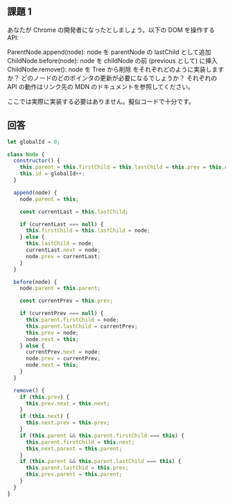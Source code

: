 ## 課題 1

あなたが Chrome の開発者になったとしましょう。以下の DOM を操作する API:

ParentNode.append(node): node を parentNode の lastChild として追加
ChildNode.before(node): node を childNode の前 (previous として) に挿入
ChildNode.remove(): node を Tree から削除
をそれぞれどのように実装しますか？ どのノードのどのポインタの更新が必要になるでしょうか？ それぞれの API の動作はリンク先の MDN のドキュメントを参照してください。

ここでは実際に実装する必要はありません。擬似コードで十分です。

## 回答

```js
let globalId = 0;

class Node {
  constructor() {
    this.parent = this.firstChild = this.lastChild = this.prev = this.next = null;
    this.id = globalId++;
  }

  append(node) {
    node.parent = this;

    const currentLast = this.lastChild;

    if (currentLast === null) {
      this.firstChild = this.lastChild = node;
    } else {
      this.lastChild = node;
      currentLast.next = node;
      node.prev = currentLast;
    }
  }

  before(node) {
    node.parent = this.parent;

    const currentPrev = this.prev;

    if (currentPrev === null) {
      this.parent.firstChild = node;
      this.parent.lastChild = currentPrev;
      this.prev = node;
      node.next = this;
    } else {
      currentPrev.next = node;
      node.prev = currentPrev;
      node.next = this;
    }
  }

  remove() {
    if (this.prev) {
      this.prev.next = this.next;
    }
    if (this.next) {
      this.next.prev = this.prev;
    }
    if (this.parent && this.parent.firstChild === this) {
      this.parent.firstChild = this.next;
      this.next.parent = this.parent;
    }
    if (this.parent && this.parent.lastChild === this) {
      this.parent.lastChid = this.prev;
      this.prev.parent = this.parent;
    }
  }
}
```
